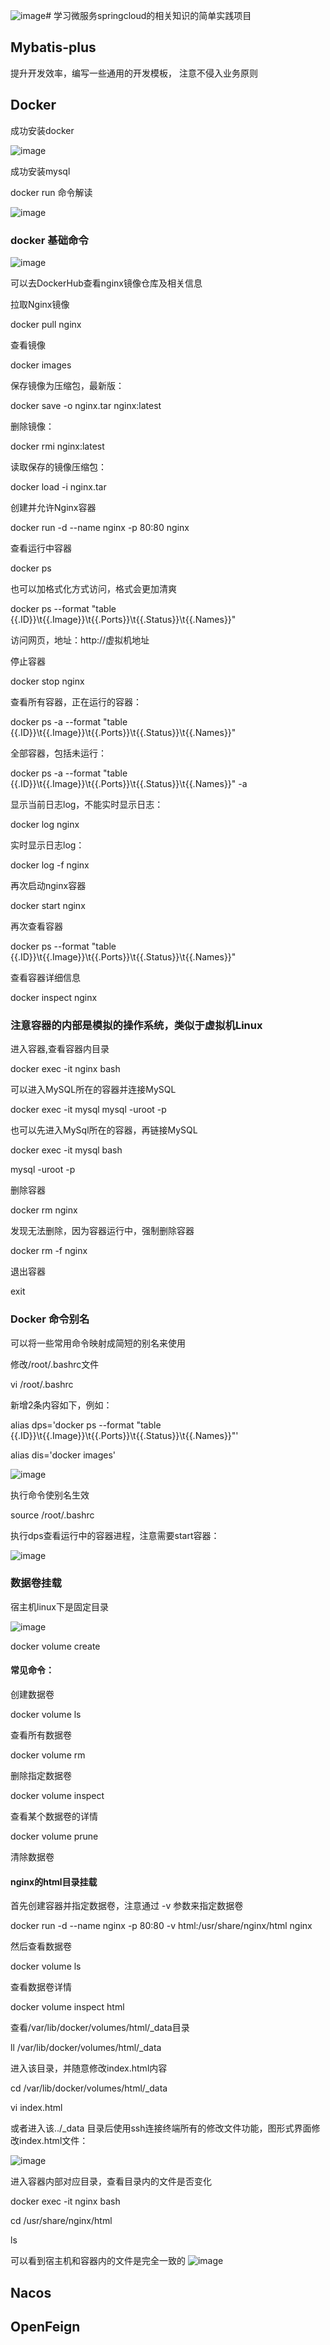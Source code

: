 ![image](https://github.com/LilRind/SpringCloud-Learn/assets/66501637/5185bb3a-a262-4532-a0f8-91ca7443d008)# 学习微服务springcloud的相关知识的简单实践项目

## Mybatis-plus
提升开发效率，编写一些通用的开发模板，
注意不侵入业务原则

## Docker
成功安装docker

![image](https://github.com/LilRind/SpringCloud-Learn/assets/66501637/72b87ef2-55a1-4bbc-be1d-0b1577ef3ad9)

成功安装mysql

docker run 命令解读

![image](https://github.com/LilRind/SpringCloud-Learn/assets/66501637/e1e029d6-811d-4311-8551-bbde713c8a92)

### docker 基础命令

![image](https://github.com/LilRind/SpringCloud-Learn/assets/66501637/a526d314-0155-45c1-99d3-0dddf78021d6)

可以去DockerHub查看nginx镜像仓库及相关信息

拉取Nginx镜像

docker pull nginx

查看镜像

docker images

保存镜像为压缩包，最新版：

docker save -o nginx.tar nginx:latest

删除镜像：

docker rmi nginx:latest

读取保存的镜像压缩包：

docker load -i nginx.tar  

创建并允许Nginx容器

docker run -d --name nginx -p 80:80 nginx

查看运行中容器

docker ps

也可以加格式化方式访问，格式会更加清爽

docker ps --format "table {{.ID}}\t{{.Image}}\t{{.Ports}}\t{{.Status}}\t{{.Names}}"

访问网页，地址：http://虚拟机地址

停止容器

docker stop nginx

查看所有容器，正在运行的容器：

docker ps -a --format "table {{.ID}}\t{{.Image}}\t{{.Ports}}\t{{.Status}}\t{{.Names}}" 

全部容器，包括未运行：

docker ps -a --format "table {{.ID}}\t{{.Image}}\t{{.Ports}}\t{{.Status}}\t{{.Names}}" -a


显示当前日志log，不能实时显示日志：

docker log nginx

实时显示日志log：

docker log -f nginx

再次启动nginx容器

docker start nginx

再次查看容器

docker ps --format "table {{.ID}}\t{{.Image}}\t{{.Ports}}\t{{.Status}}\t{{.Names}}"

查看容器详细信息

docker inspect nginx

### 注意容器的内部是模拟的操作系统，类似于虚拟机Linux

进入容器,查看容器内目录

docker exec -it nginx bash

可以进入MySQL所在的容器并连接MySQL

docker exec -it mysql mysql -uroot -p

也可以先进入MySql所在的容器，再链接MySQL

docker exec -it mysql bash

mysql -uroot -p

删除容器

docker rm nginx

发现无法删除，因为容器运行中，强制删除容器

docker rm -f nginx

退出容器

exit

### Docker 命令别名
可以将一些常用命令映射成简短的别名来使用

修改/root/.bashrc文件

vi /root/.bashrc

新增2条内容如下，例如：

alias dps='docker ps --format "table {{.ID}}\t{{.Image}}\t{{.Ports}}\t{{.Status}}\t{{.Names}}"'

alias dis='docker images'

![image](https://github.com/LilRind/SpringCloud-Learn/assets/66501637/a3c5437f-3f31-42ea-9151-c0d9baa4e3a6)

执行命令使别名生效

source /root/.bashrc

执行dps查看运行中的容器进程，注意需要start容器：

![image](https://github.com/LilRind/SpringCloud-Learn/assets/66501637/c88e4a4e-3b38-4ba1-b200-87e802229dd1)

### 数据卷挂载

宿主机linux下是固定目录

![image](https://github.com/LilRind/SpringCloud-Learn/assets/66501637/04e61283-102c-48f2-b35e-7dae2637d3fb)

docker volume create

#### 常见命令：

创建数据卷

docker volume ls

查看所有数据卷

docker volume rm

删除指定数据卷

docker volume inspect

查看某个数据卷的详情

docker volume prune

清除数据卷

#### nginx的html目录挂载

首先创建容器并指定数据卷，注意通过 -v 参数来指定数据卷

docker run -d --name nginx -p 80:80 -v html:/usr/share/nginx/html nginx

然后查看数据卷

docker volume ls

查看数据卷详情

docker volume inspect html

查看/var/lib/docker/volumes/html/_data目录

ll /var/lib/docker/volumes/html/_data

进入该目录，并随意修改index.html内容

cd /var/lib/docker/volumes/html/_data

vi index.html

或者进入该../_data 目录后使用ssh连接终端所有的修改文件功能，图形式界面修改index.html文件：

![image](https://github.com/LilRind/SpringCloud-Learn/assets/66501637/69e195c2-b8cb-4213-862d-8e276dae3e15)

进入容器内部对应目录，查看目录内的文件是否变化

docker exec -it nginx bash

cd /usr/share/nginx/html

ls

可以看到宿主机和容器内的文件是完全一致的
![image](https://github.com/LilRind/SpringCloud-Learn/assets/66501637/e833134f-3bd2-40eb-b428-d292b9180b18)






## Nacos

## OpenFeign
